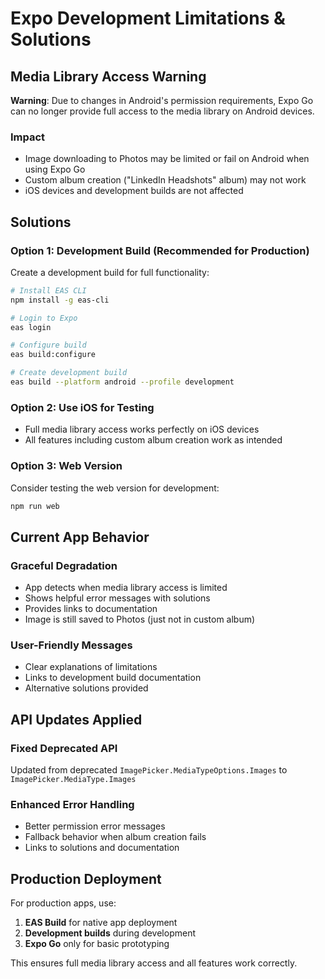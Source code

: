 # Expo Development Limitations & Solutions

## Media Library Access Warning

**Warning**: Due to changes in Android's permission requirements, Expo Go can no longer provide full access to the media library on Android devices.

### Impact
- Image downloading to Photos may be limited or fail on Android when using Expo Go
- Custom album creation ("LinkedIn Headshots" album) may not work
- iOS devices and development builds are not affected

## Solutions

### Option 1: Development Build (Recommended for Production)
Create a development build for full functionality:
```bash
# Install EAS CLI
npm install -g eas-cli

# Login to Expo
eas login

# Configure build
eas build:configure

# Create development build
eas build --platform android --profile development
```

### Option 2: Use iOS for Testing
- Full media library access works perfectly on iOS devices
- All features including custom album creation work as intended

### Option 3: Web Version
Consider testing the web version for development:
```bash
npm run web
```

## Current App Behavior

### Graceful Degradation
- App detects when media library access is limited
- Shows helpful error messages with solutions
- Provides links to documentation
- Image is still saved to Photos (just not in custom album)

### User-Friendly Messages
- Clear explanations of limitations
- Links to development build documentation
- Alternative solutions provided

## API Updates Applied

### Fixed Deprecated API
Updated from deprecated `ImagePicker.MediaTypeOptions.Images` to `ImagePicker.MediaType.Images`

### Enhanced Error Handling
- Better permission error messages
- Fallback behavior when album creation fails
- Links to solutions and documentation

## Production Deployment

For production apps, use:
1. **EAS Build** for native app deployment
2. **Development builds** during development
3. **Expo Go** only for basic prototyping

This ensures full media library access and all features work correctly.